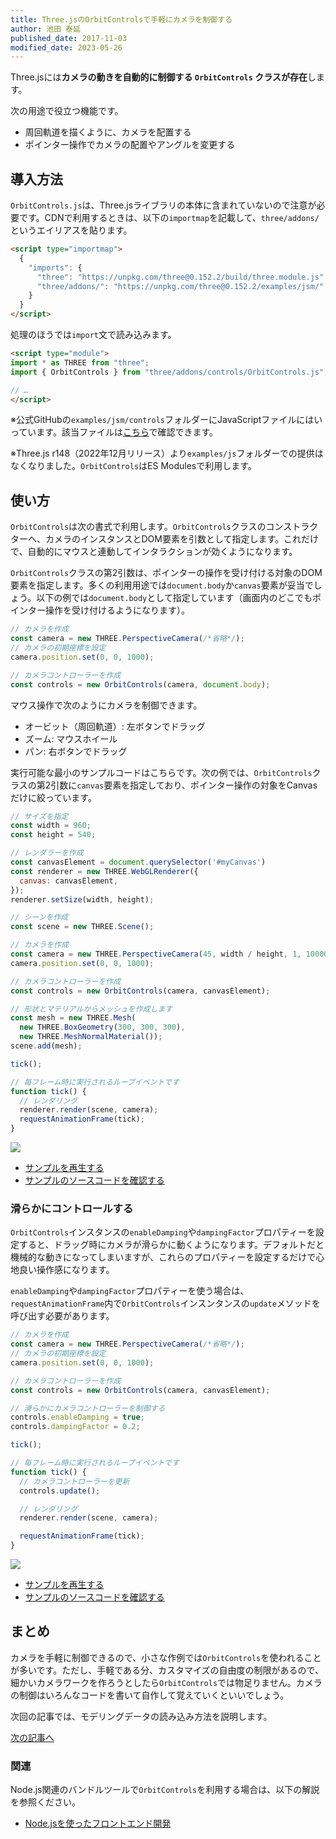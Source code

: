 ```yaml
---
title: Three.jsのOrbitControlsで手軽にカメラを制御する
author: 池田 泰延
published_date: 2017-11-03
modified_date: 2023-05-26
---
```


Three.jsには**カメラの動きを自動的に制御する `OrbitControls` クラスが存在**します。

次の用途で役立つ機能です。

- 周回軌道を描くように、カメラを配置する
- ポインター操作でカメラの配置やアングルを変更する


## 導入方法

`OrbitControls.js`は、Three.jsライブラリの本体に含まれていないので注意が必要です。CDNで利用するときは、以下の`importmap`を記載して、`three/addons/`というエイリアスを貼ります。


```html
<script type="importmap">
  {
    "imports": {
      "three": "https://unpkg.com/three@0.152.2/build/three.module.js",
      "three/addons/": "https://unpkg.com/three@0.152.2/examples/jsm/"
    }
  }
</script>
```

処理のほうでは`import`文で読み込みます。

```html
<script type="module">
import * as THREE from "three";
import { OrbitControls } from "three/addons/controls/OrbitControls.js";

// …
</script>
```


※公式GitHubの`examples/jsm/controls`フォルダーにJavaScriptファイルにはいっています。該当ファイルは[こちら](https://github.com/mrdoob/three.js/blob/dev/examples/jsm/controls/OrbitControls.js)で確認できます。

※Three.js r148（2022年12月リリース）より`examples/js`フォルダーでの提供はなくなりました。`OrbitControls`はES Modulesで利用します。


## 使い方

`OrbitControls`は次の書式で利用します。`OrbitControls`クラスのコンストラクターへ、カメラのインスタンスとDOM要素を引数として指定します。これだけで、自動的にマウスと連動してインタラクションが効くようになります。

`OrbitControls`クラスの第2引数は、ポインターの操作を受け付ける対象のDOM要素を指定します。多くの利用用途では`document.body`か`canvas`要素が妥当でしょう。以下の例では`document.body`として指定しています（画面内のどこでもポインター操作を受け付けるようになります）。

```js
// カメラを作成
const camera = new THREE.PerspectiveCamera(/*省略*/);
// カメラの初期座標を設定
camera.position.set(0, 0, 1000);

// カメラコントローラーを作成
const controls = new OrbitControls(camera, document.body);
```

マウス操作で次のようにカメラを制御できます。

- オービット（周回軌道）: 左ボタンでドラッグ
- ズーム: マウスホイール
- パン: 右ボタンでドラッグ


実行可能な最小のサンプルコードはこちらです。次の例では、`OrbitControls`クラスの第2引数に`canvas`要素を指定しており、ポインター操作の対象をCanvasだけに絞っています。

```js
// サイズを指定
const width = 960;
const height = 540;

// レンダラーを作成
const canvasElement = document.querySelector('#myCanvas')
const renderer = new THREE.WebGLRenderer({
  canvas: canvasElement,
});
renderer.setSize(width, height);

// シーンを作成
const scene = new THREE.Scene();

// カメラを作成
const camera = new THREE.PerspectiveCamera(45, width / height, 1, 10000);
camera.position.set(0, 0, 1000);

// カメラコントローラーを作成
const controls = new OrbitControls(camera, canvasElement);

// 形状とマテリアルからメッシュを作成します
const mesh = new THREE.Mesh(
  new THREE.BoxGeometry(300, 300, 300),
  new THREE.MeshNormalMaterial());
scene.add(mesh);

tick();

// 毎フレーム時に実行されるループイベントです
function tick() {
  // レンダリング
  renderer.render(scene, camera);
  requestAnimationFrame(tick);
}
```


![](../imgs/camera_orbitcontrols_basic.png)

- [サンプルを再生する](https://ics-creative.github.io/tutorial-three/samples/camera_orbitcontrols_basic.html)
- [サンプルのソースコードを確認する](../samples/camera_orbitcontrols_basic.html)




### 滑らかにコントロールする

`OrbitControls`インスタンスの`enableDamping`や`dampingFactor`プロパティーを設定すると、ドラッグ時にカメラが滑らかに動くようになります。デフォルトだと機械的な動きになってしまいますが、これらのプロパティーを設定するだけで心地良い操作感になります。

`enableDamping`や`dampingFactor`プロパティーを使う場合は、`requestAnimationFrame`内で`OrbitControls`インスンタンスの`update`メソッドを呼び出す必要があります。

```js
// カメラを作成
const camera = new THREE.PerspectiveCamera(/*省略*/);
// カメラの初期座標を設定
camera.position.set(0, 0, 1000);

// カメラコントローラーを作成
const controls = new OrbitControls(camera, canvasElement);

// 滑らかにカメラコントローラーを制御する
controls.enableDamping = true;
controls.dampingFactor = 0.2;

tick();

// 毎フレーム時に実行されるループイベントです
function tick() {
  // カメラコントローラーを更新
  controls.update();

  // レンダリング
  renderer.render(scene, camera);

  requestAnimationFrame(tick);
}
```


![](../imgs/camera_orbitcontrols.png)

- [サンプルを再生する](https://ics-creative.github.io/tutorial-three/samples/camera_orbitcontrols.html)
- [サンプルのソースコードを確認する](../samples/camera_orbitcontrols.html)



## まとめ

カメラを手軽に制御できるので、小さな作例では`OrbitControls`を使われることが多いです。ただし、手軽である分、カスタマイズの自由度の制限があるので、細かいカメラワークを作ろうとしたら`OrbitControls`では物足りません。カメラの制御はいろんなコードを書いて自作して覚えていくといいでしょう。


次回の記事では、モデリングデータの読み込み方法を説明します。

[次の記事へ](model_basic.md)

### 関連

Node.js関連のバンドルツールで`OrbitControls`を利用する場合は、以下の解説を参照ください。

- [Node.jsを使ったフロントエンド開発](nodejs.md)